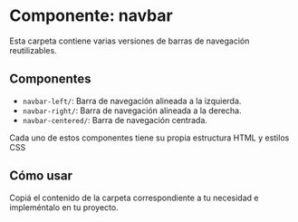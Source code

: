 # Componente: navbar

Esta carpeta contiene varias versiones de barras de navegación reutilizables.

## Componentes

- `navbar-left/`: Barra de navegación alineada a la izquierda.
- `navbar-right/`: Barra de navegación alineada a la derecha.
- `navbar-centered/`: Barra de navegación centrada.

Cada uno de estos componentes tiene su propia estructura HTML y estilos CSS
## Cómo usar

Copiá el contenido de la carpeta correspondiente a tu necesidad e impleméntalo en tu proyecto.